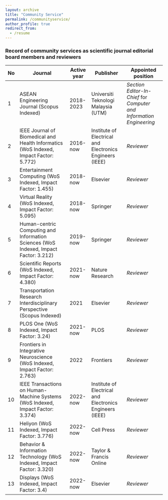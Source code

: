 ```yaml
---
layout: archive
title: "Community Service"
permalink: /communityservice/
author_profile: true
redirect_from:
  - /resume
---
```


### Record of community services as scientific journal editorial board members and reviewers

| No | Journal | Active year | Publisher | Appointed position |
|----|---------|-------------|-----------|--------------------|
| 1 | ASEAN Engineering Journal (Scopus Indexed) | 2018-2023 | Universiti Teknologi Malaysia (UTM) | *Section Editor-In-Chief* for *Computer and Information Engineering* |
| 2 | IEEE Journal of Biomedical and Health Informatics (WoS Indexed, Impact Factor: 5.772) | 2016-now | Institute of Electrical and Electronics Engineers (IEEE) | *Reviewer* |
| 3 | Entertainment Computing (WoS Indexed, Impact Factor: 1.455) | 2018-now | Elsevier | *Reviewer* |
| 4 | Virtual Reality (WoS Indexed, Impact Factor: 5.095) | 2018-now | Springer | *Reviewer* |
| 5 | Human-centric Computing and Information Sciences (WoS Indexed, Impact Factor: 3.212) | 2019-now | Springer | *Reviewer* |
| 6 | Scientific Reports (WoS Indexed, Impact Factor: 4.380) | 2021-now | Nature Research | *Reviewer* |
| 7 | Transportation Research Interdisciplinary Perspective (Scopus Indexed) | 2021 | Elsevier | *Reviewer* |
| 8 | PLOS One (WoS Indexed, Impact Factor: 3.24) | 2021-now | PLOS | *Reviewer* |
| 9 | Frontiers in Integrative Neuroscience (WoS Indexed, Impact Factor: 2.763) | 2022 | Frontiers | *Reviewer* |
| 10 | IEEE Transactions on Human-Machine Systems (WoS Indexed, Impact Factor: 3.374) | 2022-now | Institute of Electrical and Electronics Engineers (IEEE) | *Reviewer* |
| 11 | Heliyon (WoS Indexed, Impact Factor: 3.776) | 2022-now | Cell Press | *Reviewer* |
| 12 | Behavior & Information Technology (WoS Indexed, Impact Factor: 3.320) | 2022-now | Taylor & Francis Online | *Reviewer* |
| 13 | Displays (WoS Indexed, Impact Factor: 3.4) | 2022-now | Elsevier | *Reviewer* |
